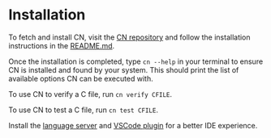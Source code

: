 # Installation

To fetch and install CN, visit the [CN repository](https://github.com/rems-project/cn) and follow the installation instructions in the [README.md](https://github.com/rems-project/cn?tab=readme-ov-file#installation).

Once the installation is completed, type `cn --help` in your terminal to ensure CN is installed and found by your system. This should print the list of available options CN can be executed with.

To use CN to verify a C file, run `cn verify CFILE`.

To use CN to test a C file, run `cn test CFILE`.

Install the [language
server](https://github.com/GaloisInc/VERSE-Toolchain/tree/main/cn-lsp/server)
and [VSCode
plugin](https://github.com/GaloisInc/VERSE-Toolchain/tree/main/cn-lsp/client)
for a better IDE experience.
